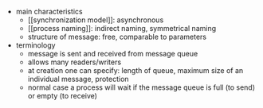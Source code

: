 - main characteristics
	- [[synchronization model]]: asynchronous
	- [[process naming]]: indirect naming, symmetrical naming
	- structure of message: free, comparable to parameters
- terminology
	- message is sent and received from message queue
	- allows many readers/writers
	- at creation one can specify: length of queue, maximum size of an individual message, protection
	- normal case a process will wait if the message queue is full (to send) or empty (to receive)